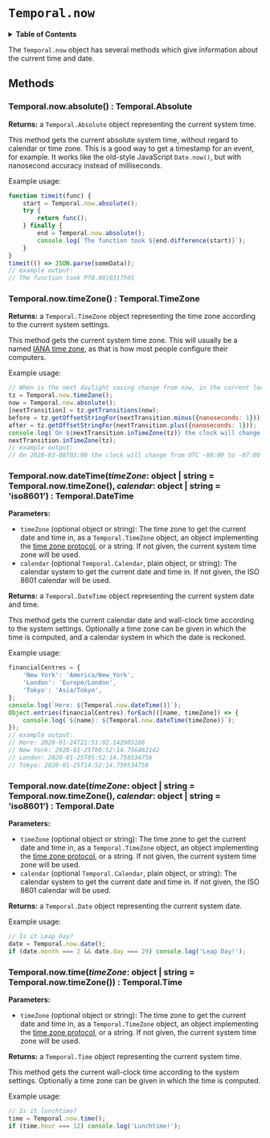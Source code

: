 # `Temporal.now`

<details>
  <summary><strong>Table of Contents</strong></summary>
<!-- toc -->
</details>

The `Temporal.now` object has several methods which give information about the current time and date.

## Methods

### Temporal.now.**absolute**() : Temporal.Absolute

**Returns:** a `Temporal.Absolute` object representing the current system time.

This method gets the current absolute system time, without regard to calendar or time zone.
This is a good way to get a timestamp for an event, for example.
It works like the old-style JavaScript `Date.now()`, but with nanosecond accuracy instead of milliseconds.

Example usage:
```js
function timeit(func) {
    start = Temporal.now.absolute();
    try {
        return func();
    } finally {
        end = Temporal.now.absolute();
        console.log(`The function took ${end.difference(start)}`);
    }
}
timeit(() => JSON.parse(someData));
// example output:
// The function took PT0.001031756S
```

### Temporal.now.**timeZone**() : Temporal.TimeZone

**Returns:** a `Temporal.TimeZone` object representing the time zone according to the current system settings.

This method gets the current system time zone.
This will usually be a named [IANA time zone](https://www.iana.org/time-zones), as that is how most people configure their computers.

Example usage:
```js
// When is the next daylight saving change from now, in the current location?
tz = Temporal.now.timeZone();
now = Temporal.now.absolute();
[nextTransition] = tz.getTransitions(now);
before = tz.getOffsetStringFor(nextTransition.minus({nanoseconds: 1}));
after = tz.getOffsetStringFor(nextTransition.plus({nanoseconds: 1}));
console.log(`On ${nextTransition.inTimeZone(tz)} the clock will change from UTC ${before} to ${after}`);
nextTransition.inTimeZone(tz);
// example output:
// On 2020-03-08T03:00 the clock will change from UTC -08:00 to -07:00
```

### Temporal.now.**dateTime**(_timeZone_: object | string = Temporal.now.timeZone(), _calendar_: object | string = 'iso8601') : Temporal.DateTime

**Parameters:**
- `timeZone` (optional object or string): The time zone to get the current date and time in, as a `Temporal.TimeZone` object, an object implementing the [time zone protocol](./timezone.md#protocol), or a string.
  If not given, the current system time zone will be used.
- `calendar` (optional `Temporal.Calendar`, plain object, or string): The calendar system to get the current date and time in.
  If not given, the ISO 8601 calendar will be used.

**Returns:** a `Temporal.DateTime` object representing the current system date and time.

This method gets the current calendar date and wall-clock time according to the system settings.
Optionally a time zone can be given in which the time is computed, and a calendar system in which the date is reckoned.

Example usage:
```js
financialCentres = {
    'New York': 'America/New_York',
    'London': 'Europe/London',
    'Tokyo': 'Asia/Tokyo',
};
console.log(`Here: ${Temporal.now.dateTime()}`);
Object.entries(financialCentres).forEach(([name, timeZone]) => {
    console.log(`${name}: ${Temporal.now.dateTime(timeZone)}`);
});
// example output:
// Here: 2020-01-24T21:51:02.142905166
// New York: 2020-01-25T00:52:14.756462142
// London: 2020-01-25T05:52:14.758534756
// Tokyo: 2020-01-25T14:52:14.759534758
```

### Temporal.now.**date**(_timeZone_: object | string = Temporal.now.timeZone(), _calendar_: object | string = 'iso8601') : Temporal.Date

**Parameters:**
- `timeZone` (optional object or string): The time zone to get the current date and time in, as a `Temporal.TimeZone` object, an object implementing the [time zone protocol](./timezone.md#protocol), or a string.
  If not given, the current system time zone will be used.
- `calendar` (optional `Temporal.Calendar`, plain object, or string): The calendar system to get the current date and time in.
  If not given, the ISO 8601 calendar will be used.

**Returns:** a `Temporal.Date` object representing the current system date.

Example usage:
```js
// Is it Leap Day?
date = Temporal.now.date();
if (date.month === 2 && date.day === 29) console.log('Leap Day!');
```

### Temporal.now.**time**(_timeZone_: object | string = Temporal.now.timeZone()) : Temporal.Time

**Parameters:**
- `timeZone` (optional object or string): The time zone to get the current date and time in, as a `Temporal.TimeZone` object, an object implementing the [time zone protocol](./timezone.md#protocol), or a string.
  If not given, the current system time zone will be used.

**Returns:** a `Temporal.Time` object representing the current system time.

This method gets the current wall-clock time according to the system settings.
Optionally a time zone can be given in which the time is computed.

Example usage:
```js
// Is it lunchtime?
time = Temporal.now.time();
if (time.hour === 12) console.log('Lunchtime!');
```
